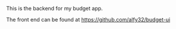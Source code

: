 This is the backend for my budget app. 

The front end can be found at https://github.com/alfy32/budget-ui
